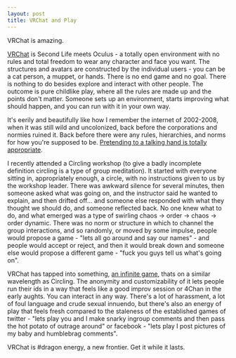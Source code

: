 ```yaml
---
layout: post
title: VRChat and Play
---
```


VRChat is amazing.

[VRChat](https://www.vrchat.net/) is Second Life meets Oculus - a totally open environment with no rules and total freedom to wear any character and face you want. The structures and avatars are constructed by the individual users - you can be a cat person, a muppet, or hands. There is no end game and no goal. There is nothing to do besides explore and interact with other people. The outcome is pure childlike play, where all the rules are made up and the points don't matter. Someone sets up an environment, starts improving what should happen, and you can run with it in your own way.

It's eerily and beautifully like how I remember the internet of 2002-2008, when it was still wild and uncolonized, back before the corporations and normies ruined it. Back before there were any rules, hierarchies, and norms for how you're supposed to be. [Pretending to a talking hand is totally appropriate](https://www.youtube.com/watch?v=ZAVM944EYYk).

I recently attended a Circling workshop (to give a badly incomplete definition circling is a type of group meditation). It started with everyone sitting in, appropriately enough, a circle, with no instructions given to us by the workshop leader. There was awkward silence for several minutes, then someone asked what was going on, and the instructor said he wanted to explain, and then drifted off... and someone else responded with what they thought we should do, and someone reflected back. No one knew what to do, and what emerged was a type of swirling chaos -> order -> chaos -> order dynamic. There was no norm or structure in which to channel the group interactions, and so randomly, or moved by some impulse, people would propose a game - "lets all go around and say our names" - and people would accept or reject, and then it would break down and someone else would propose a different game - "fuck you guys tell us what's going on".

VRChat has tapped into something, [an infinite game](https://en.wikipedia.org/wiki/Finite_and_Infinite_Games), thats on a similar wavelength as Circling. The anonymity and customizability of it lets people run their ids in a way that feels like a good improv session or 4Chan in the early aughts. You can interact in any way. There's a lot of harassment, a lot of foul language and crude sexual innuendo, but there's also an energy of play that feels fresh compared to the staleness of the established games of twitter - "lets play you and I make snarky ingroup comments and then pass the hot potato of outrage around" or facebook - "lets play I post pictures of my baby and humblebrag comments".

VRChat is #dragon energy, a new frontier. Get it while it lasts.